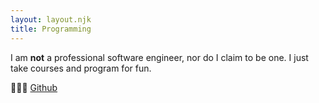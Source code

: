 ```yaml
---
layout: layout.njk
title: Programming
---
```

<div class="animate">
<div class="center">

I am <span class="accent-word">**not**</span> a professional software engineer, nor do I claim to be one. I just take courses and program for fun. 

👨🏾‍💻 <a class="accent-word" href=https://github.com/devereaweaver>Github</a>

</div>
</div>